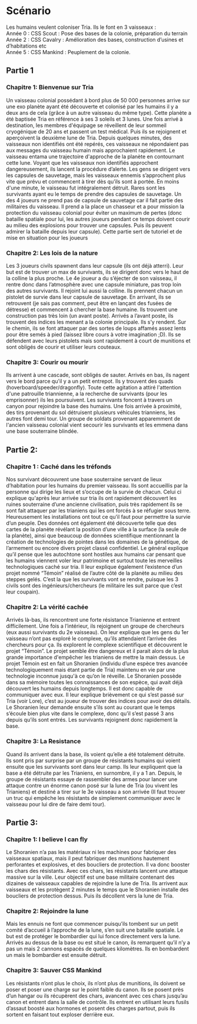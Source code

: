 # Scénario
Les humains veulent coloniser Tria. Ils le font en 3 vaisseaux :  
Année 0 : CSS Scout : Pose des bases de la colonie, préparation du terrain  
Année 2 : CSS Cavalry : Amélioration des bases, construction d’usines et d’habitations etc  
Année 5 : CSS Mankind : Peuplement de la colonie.
## Partie 1
### Chapitre 1: Bienvenue sur Tria
Un vaisseau colonial possédant à bord plus de 50 000 personnes arrive sur une exo planète ayant été découverte et colonisé par les humains il y a deux ans de cela (grâce à un autre vaisseau du même type). Cette planète a été baptisée Tria en référence à ses 3 soleils et 3 lunes. Une fois arrivé à destination, les membres d'équipage se réveillent de leur sommeil cryogénique de 20 ans et passent un test médical. Puis ils se rejoignent et aperçoivent la deuxième lune de Tria. Depuis quelques minutes, des vaisseaux non identifiés ont été repérés, ces vaisseaux ne répondaient pas aux messages du vaisseau humain mais approchaient rapidement. Le vaisseau entama une trajectoire d'approche de la planète en contournant cette lune. Voyant que les vaisseaux non identifiés approchent dangereusement, ils lancent la procédure d’alerte. Les gens se dirigent vers les capsules de sauvetage, mais les vaisseaux ennemis s’approchent plus vite que prévu et commencent à tirer dès qu’ils sont à portée. En moins d'une minute, le vaisseau fut intégralement détruit. Rares sont les survivants ayant eu le temps de prendre des capsules de sauvetage. Un des 4 joueurs ne prend pas de capsule de sauvetage car il fait partie des militaires du vaisseau. Il prend a la place un chasseur et a pour mission la protection du vaisseau colonial pour éviter un maximum de pertes (donc bataille spatiale pour lui, les autres joueurs pendant ce temps doivent courir au milieu des explosions pour trouver une capsules. Puis ils peuvent admirer la bataille depuis leur capsule). Cette partie sert de tutoriel et de mise en situation pour les joueurs
### Chapitre 2: Les lois de la nature                                                                                      
Les 3 joueurs civils spawnent dans leur capsule (ils ont déjà atterri). Leur but est de trouver un max de survivants, ils se dirigent donc vers le haut de la colline la plus proche. Le 4e joueur a du s’éjecter de son vaisseau, il rentre donc dans l’atmosphère avec une capsule miniature, pas trop loin des autres survivants. Il rejoint lui aussi la colline. Ils prennent chacun un pistolet de survie dans leur capsule de sauvetage. En arrivant, ils se retrouvent (je sais pas comment, peut être en lançant des fusées de détresse) et commencent à chercher la base humaine. Ils trouvent une construction pas très loin (un avant poste). Arrivés a l’avant poste, ils trouvent des indices les menant a la colonie principale. Ils s’y rendent. Sur le chemin, ils se font attaquer par des sortes de loups affamés assez lents pour être semés à pied (laissez libre cours à votre imagination ;D). Ils se défendent avec leurs pistolets mais sont rapidement à court de munitions et sont obligés de courir et utiliser leurs couteaux.
### Chapitre 3: Courir ou mourir
Ils arrivent à une cascade, sont obligés de sauter. Arrivés en bas, ils nagent vers le bord parce qu'il y a un petit entrepot. Ils y trouvent des quads (hoverboard/speeder/dragonfly). Toute cette agitation a attiré l'attention d'une patrouille triannienne, a la recherche de survivants (pour les emprisonner) ils les poursuivent. Les survivants foncent à travers un canyon pour rejoindre la base des humains. Une fois arrivée à proximité, des tirs provenant du sol détruisent plusieurs véhicules trianniens, les autres font demi tour. Un groupe de soldats provenant apparemment de l'ancien vaisseau colonial vient secourir les survivants et les emmena dans une base souterraine blindée. 
## Partie 2:
### Chapitre 1 : Caché dans les tréfonds
Nos survivant découvrent une base souterraine servant de lieux d’habitation pour les humains du premier vaisseau. Ils sont accueillis par la personne qui dirige les lieux et s’occupe de la survie de chacun. Celui ci explique qu'après leur arrivée sur tria ils ont rapidement découvert les ruines souterraine d’une ancienne civilisation, puis très rapidement ils se sont fait attaquer par les trianiens qui les ont forcés à se réfugier sous terre. Heureusement les installations ont tout ce qu’il faut pour permettre la survie d’un peuple.
Des données ont également été découverte telle que des cartes de la planète révélant la position d’une ville à la surface (la seule de la planète), ainsi que beaucoup de données scientifique mentionnant la création de technologies de pointes dans les domaines de la génétique, de l’armement ou encore divers projet classé confidentiel.
Le général explique qu’il pense que les autochtone sont hostiles aux humains car pensant que les humains viennent voler leur patrimoine et surtout toute les merveilles technologiques caché sur tria. Il leur explique également l’existence d’un projet nommé “Témoin” réalisé de l’autre côté de la planète au milieu des steppes gelés.
C’est la que les survivants vont se rendre, puisque les 3 civils sont des ingénieurs/chercheurs (le militaire les suit parce que c’est leur coupain).
### Chapitre 2: La vérité cachée
Arrivés là-bas, ils rencontrent une forte résistance Trianienne et entrent difficilement.
Une fois a l’intérieur, ils rejoignent un groupe de chercheurs (eux aussi survivants du 2e vaisseau). On leur explique que les gens du 1er vaisseau n’ont pas exploré le complexe, qu’ils attendaient l’arrivée des chercheurs pour ça. Ils explorent le complexe scientifique et découvrent le projet “Témoin”. 
Le projet semble être dangereux et il parait alors de la plus grande importance d'empêcher les trianiens de mettre la main dessus.
Le projet Témoin est en fait un Shoranien (individu d’une espèce tres avancée technologiquement mais étant partie de Tria) maintenu en vie par une technologie inconnue jusqu'à ce qu’on le réveille. Le Shoranien possède dans sa mémoire toutes les connaissances de son espèce, qui avait déjà découvert les humains depuis longtemps. Il est donc capable de communiquer avec eux. Il leur explique brièvement ce qui s’est passé sur Tria (voir Lore), c’est au joueur de trouver des indices pour avoir des détails.
Le Shoranien leur demande ensuite s’ils sont au courant que le temps s’écoule bien plus vite dans le complexe, donc qu’il s’est passé 3 ans depuis qu’ils sont entrés. Les survivants rejoignent donc rapidement la base.
### Chapitre 3: La Resistance
Quand ils arrivent dans la base, ils voient qu’elle a été totalement détruite. Ils sont pris par surprise par un groupe de résistants humains qui voient ensuite que les survivants sont dans leur camp. Ils leur expliquent que la base a été détruite par les Trianiens, en surnombre, il y a 1 an. Depuis, le groupe de résistants essaye de rassembler des armes pour lancer une attaque contre un énorme canon posé sur la lune de Tria (ou vivent les Trianiens) et destiné a tirer sur le 3e vaisseau a son arrivée (Il faut trouver un truc qui empêche les résistants de simplement communiquer avec le vaisseau pour lui dire de faire demi tour).
## Partie 3:
### Chapitre 1: I believe I can fly
Le Shoranien n’a pas les matériaux ni les machines pour fabriquer des vaisseaux spatiaux, mais il peut fabriquer des munitions hautement perforantes et explosives, et des boucliers de protection. Il va donc booster les chars des résistants. Avec ces chars, les résistants lancent une attaque massive sur la ville. Leur objectif est une base militaire contenant des dizaines de vaisseaux capables de rejoindre la lune de Tria. Ils arrivent aux vaisseaux et les protègent 2 minutes le temps que le Shoranien installe des boucliers de protection dessus. Puis ils décollent vers la lune de Tria.
### Chapitre 2: Rejoindre la lune
Mais les ennuis ne font que commencer puisqu’ils tombent sur un petit comité d’accueil à l’approche de la lune, s’en suit une bataille spatiale. Le but est de protéger le bombardier qui lui fonce directement vers la lune. Arrivés au dessus de la base ou est situé le canon, ils remarquent qu’il n’y a pas un mais 2 cannons espacés de quelques kilomètres. Ils en bombardent un mais le bombardier est ensuite détruit.
### Chapitre 3: Sauver CSS Mankind
Les résistants n’ont plus le choix, ils n’ont plus de munitions, ils doivent se poser et poser une charge sur le point faible du canon. Ils se posent près d’un hangar ou ils récupèrent des chars, avancent avec ces chars jusqu’au canon et entrent dans la salle de contrôle. Ils entrent en utilisant leurs fusils d’assaut boosté aux hormones et posent des charges partout, puis ils sortent en faisant tout exploser derrière eux.
